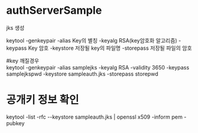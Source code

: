# authServerSample

jks 생성

keytool -genkeypair -alias Key의 별칭
                    -keyalg RSA(key암호화 알고리즘)
                    -keypass Key 암호
                    -keystore 저장될 key의 파일명 
                    -storepass 저장될 파일의 암호
                    
#key 깨질경우    
keytool -genkeypair -alias samplejks -keyalg RSA -validity 3650 -keypass samplejkspwd -keystore sampleauth.jks -storepass storepwd

# 공개키 정보 확인
keytool -list -rfc --keystore sampleauth.jks | openssl x509 -inform pem -pubkey